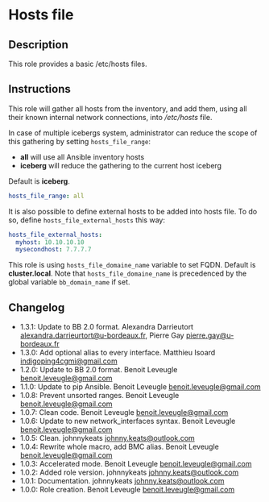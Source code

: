 # Hosts file

## Description

This role provides a basic /etc/hosts files.

## Instructions

This role will gather all hosts from the inventory, and add them, using all
their known internal network connections, into */etc/hosts* file.

In case of multiple icebergs system, administrator can reduce the scope of this
gathering by setting `hosts_file_range`:

* **all** will use all Ansible inventory hosts
* **iceberg** will reduce the gathering to the current host iceberg

Default is **iceberg**.

```yaml
hosts_file_range: all
```

It is also possible to define external hosts to be added into hosts file.
To do so, define `hosts_file_external_hosts` this way:

```yaml
hosts_file_external_hosts:
  myhost: 10.10.10.10
  mysecondhost: 7.7.7.7
```

This role is using `hosts_file_domaine_name` variable to set FQDN. Default is **cluster.local**.
Note that `hosts_file_domaine_name` is precedenced by the global variable `bb_domain_name` if set. 

## Changelog

* 1.3.1: Update to BB 2.0 format. Alexandra Darrieutort <alexandra.darrieurtort@u-bordeaux.fr>, Pierre Gay <pierre.gay@u-bordeaux.fr>
* 1.3.0: Add optional alias to every interface. Matthieu Isoard <indigoping4cgmi@gmail.com>
* 1.2.0: Update to BB 2.0 format. Benoit Leveugle <benoit.leveugle@gmail.com>
* 1.1.0: Update to pip Ansible. Benoit Leveugle <benoit.leveugle@gmail.com>
* 1.0.8: Prevent unsorted ranges. Benoit Leveugle <benoit.leveugle@gmail.com>
* 1.0.7: Clean code. Benoit Leveugle <benoit.leveugle@gmail.com>
* 1.0.6: Update to new network_interfaces syntax. Benoit Leveugle <benoit.leveugle@gmail.com>
* 1.0.5: Clean. johnnykeats <johnny.keats@outlook.com>
* 1.0.4: Rewrite whole macro, add BMC alias. Benoit Leveugle <benoit.leveugle@gmail.com>
* 1.0.3: Accelerated mode. Benoit Leveugle <benoit.leveugle@gmail.com>
* 1.0.2: Added role version. johnnykeats <johnny.keats@outlook.com>
* 1.0.1: Documentation. johnnykeats <johnny.keats@outlook.com>
* 1.0.0: Role creation. Benoit Leveugle <benoit.leveugle@gmail.com>
